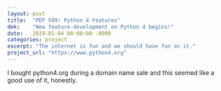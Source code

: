 ```yaml
---
layout: post
title:  "PEP 599: Python 4 Features"
dek:    "New feature development on Python 4 begins!"
date:   2019-01-04 00:00:00 -0000
categories: project
excerpt: "The internet is fun and we should have fun on it."
project_url: "https://www.python4.org"
---
```


I bought python4.org during a domain name sale and this seemed like a good use of it, honestly.
